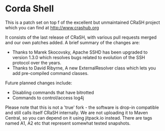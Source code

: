 # Corda Shell

This is a patch set on top f of the excellent but unmaintained CRaSH project which you can find at http://www.crashub.org

It consists of the last release of CRaSH, with various pull requests merged and our own patches added. A brief summary of the changes are:
 
 * Thanks to Marek Skocovsky, Apache SSHD has been upgraded to version 1.3.0 which resolves bugs related to evolution of the SSH protocol over the years.
 * Thanks to David Ribyrne, A new ExternalResolver class  which lets you add pre-compiled command classes.
 
Future planned changes include:

 * Disabling commands that have bitrotted
 * Commands to control/access log4j

Please note that this is not a 'true' fork - the software is drop-in compatible and still calls itself CRaSH internally.
We are not uploading it to Maven Central, so you can depend on it using jitpack.io instead. There are tags named A1, A2 etc
that represent somewhat tested snapshots.